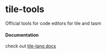 # tile-tools

Official tools for code editors for tile and tasm

#### Documentation

check out [tile-lang docs](https://tile-lang.vercel.app/)
